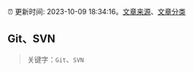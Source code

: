 :alarm_clock: 更新时间: 2023-10-09 18:34:16。[文章来源](/README.md)、[文章分类](/TAGS.md)

## Git、SVN


> 关键字：`Git`、`SVN`



